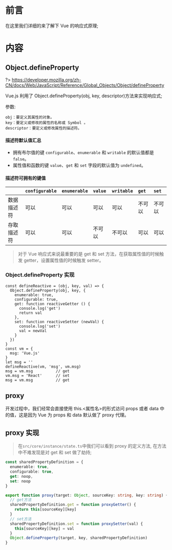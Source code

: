 # 前言

在这里我们详细的来了解下 Vue 的响应式原理;

# 内容

## Object.defineProperty

?> https://developer.mozilla.org/zh-CN/docs/Web/JavaScript/Reference/Global_Objects/Object/defineProperty

Vue.js 利用了 Object.defineProperty(obj, key, descriptor)方法来实现响应式;

参数:

```
obj：要定义其属性的对象。
key：要定义或修改的属性的名称或 Symbol 。
descriptor：要定义或修改属性的描述符。
```

#### 描述符默认值汇总

- 拥有布尔值的键 `configurable`、`enumerable` 和 `writable` 的默认值都是 `false`。
- 属性值和函数的键 `value`、`get` 和 `set` 字段的默认值为 `undefined`。

#### 描述符可拥有的键值

|            | `configurable` | `enumerable` | `value` | `writable` | `get`  | `set`  |
| :--------- | :------------- | :----------- | :------ | :--------- | :----- | :----- |
| 数据描述符 | 可以           | 可以         | 可以    | 可以       | 不可以 | 不可以 |
| 存取描述符 | 可以           | 可以         | 不可以  | 不可以     | 可以   | 可以   |

> 对于 Vue 响应式来说最重要的是 get 和 set 方法，在获取属性值的时候触发 getter，设置属性值的时候触发 setter。

### Object.defineProperty 实现

```
const defineReactive = (obj, key, val) => {
  Object.defineProperty(obj, key, {
    enumerable: true,
    configurable: true,
    get: function reactiveGetter () {
      console.log('get')
      return val
    },
    set: function reactiveSetter (newVal) {
      console.log('set')
      val = newVal
    }
  })
}
const vm = {
  msg: 'Vue.js'
}
let msg = ''
defineReactive(vm, 'msg', vm.msg)
msg = vm.msg          // get
vm.msg = 'React'      // set
msg = vm.msg          // get
```

## proxy

开发过程中，我们经常会直接使用 this.<属性名>的形式访问 props 或者 data 中的值，这是因为 Vue 为 props 和 data 默认做了 proxy 代理。

## proxy 实现

> 在`src/core/instance/state.ts`中我们可以看到 proxy 的定义方法, 在方法中不难发现是对 get 和 set 做了劫持;

```ts
const sharedPropertyDefinition = {
  enumerable: true,
  configurable: true,
  get: noop,
  set: noop
}

export function proxy(target: Object, sourceKey: string, key: string) {
  // get方法
  sharedPropertyDefinition.get = function proxyGetter() {
    return this[sourceKey][key]
  }
  // set方法
  sharedPropertyDefinition.set = function proxySetter(val) {
    this[sourceKey][key] = val
  }
  Object.defineProperty(target, key, sharedPropertyDefinition)
}
```
